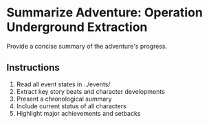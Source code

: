 # Summarize Adventure: Operation Underground Extraction

Provide a concise summary of the adventure's progress.

## Instructions
1. Read all event states in ../events/
2. Extract key story beats and character developments
3. Present a chronological summary
4. Include current status of all characters
5. Highlight major achievements and setbacks